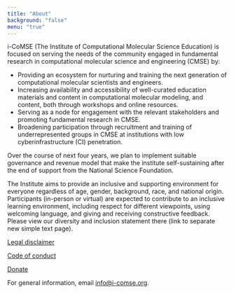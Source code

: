 ```yaml
---
title: "About"
background: "false"
menu: "true"
---
```


i-CoMSE (The Institute of Computational Molecular Science Education) is focused on serving the needs of the community engaged in fundamental research in computational molecular science and engineering (CMSE) by:
- Providing an ecosystem for nurturing and training the next generation of computational molecular scientists and engineers.
- Increasing availability and accessibility of well-curated education materials and content in computational molecular modeling, and content, both through workshops and online resources.
- Serving as a node for engagement with the relevant stakeholders and promoting fundamental research in CMSE.
- Broadening participation through recruitment and training of underrepresented groups in CMSE at institutions with low cyberinfrastructure (CI) penetration.

Over the course of next four years, we plan to implement suitable governance and revenue model that make the institute self-sustaining after the end of support from the National Science Foundation.

The Institute aims to provide an inclusive and supporting environment for everyone regardless of age, gender, background, race, and national origin. Participants (in-person or virtual) are expected to contribute to an inclusive learning environment, including respect for different viewpoints, using welcoming language, and giving and receiving constructive feedback. Please view our diversity and inclusion statement there (link to separate new simple text page).

[Legal disclaimer](../legal-disclaimer)  

[Code of conduct](../code-conduct)  

[Donate](../donate)

For general information, email info@i-comse.org.

